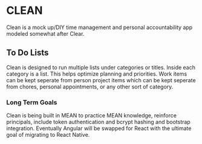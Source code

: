 # CLEAN
Clean is a mock up/DIY time management and personal accountability app modeled somewhat after Clear. 

## To Do Lists
Clean is designed to run multiple lists under categories or titles. Inside each category is a list. This helps optimize planning and priorities. Work items can be kept seperate from person project items which can be kept seperate from chores, personal appointments, or any other sort of category. 

### Long Term Goals
Clean is being built in MEAN to practice MEAN knowledge, reinforce principals, include token authentication and bcrypt hashing and bootstrap integration. Eventually Angular will be swapped for React with the ultimate goal of migrating to React Native.  